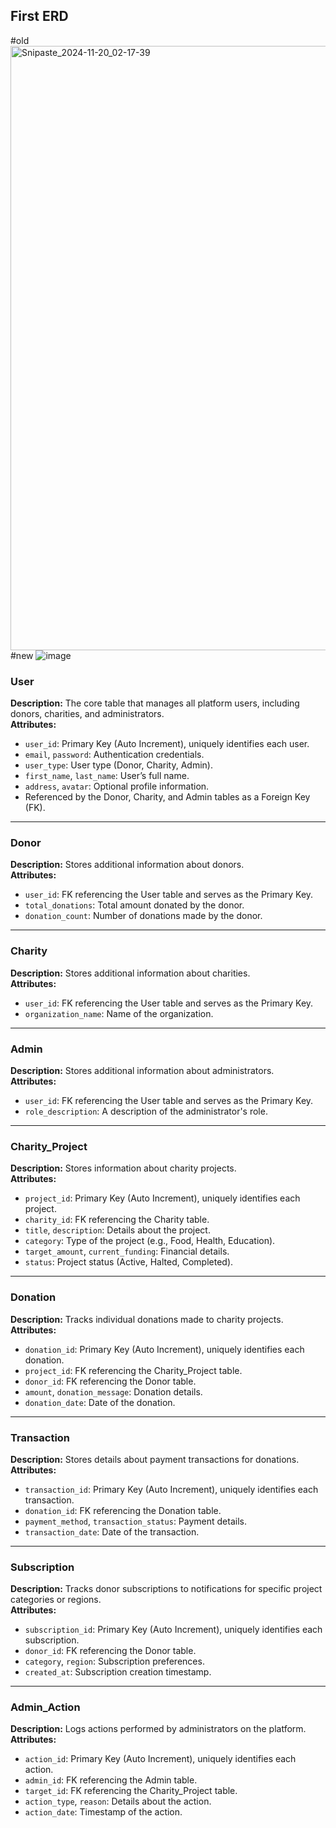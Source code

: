 ## First ERD
#old
<img width="967" alt="Snipaste_2024-11-20_02-17-39" src="https://github.com/user-attachments/assets/92dd9cbf-2a8b-4547-885e-e4883698ed0d">
#new
![image](https://github.com/user-attachments/assets/dbfd911d-3239-48ad-9385-7206580548ab)
### User



**Description:** The core table that manages all platform users, including donors, charities, and administrators.  
**Attributes:**
- `user_id`: Primary Key (Auto Increment), uniquely identifies each user.
- `email`, `password`: Authentication credentials.
- `user_type`: User type (Donor, Charity, Admin).
- `first_name`, `last_name`: User’s full name.
- `address`, `avatar`: Optional profile information.
- Referenced by the Donor, Charity, and Admin tables as a Foreign Key (FK).

---

### Donor

**Description:** Stores additional information about donors.  
**Attributes:**
- `user_id`: FK referencing the User table and serves as the Primary Key.
- `total_donations`: Total amount donated by the donor.
- `donation_count`: Number of donations made by the donor.

---

### Charity

**Description:** Stores additional information about charities.  
**Attributes:**
- `user_id`: FK referencing the User table and serves as the Primary Key.
- `organization_name`: Name of the organization.

---

### Admin

**Description:** Stores additional information about administrators.  
**Attributes:**
- `user_id`: FK referencing the User table and serves as the Primary Key.
- `role_description`: A description of the administrator's role.

---

### Charity_Project

**Description:** Stores information about charity projects.  
**Attributes:**
- `project_id`: Primary Key (Auto Increment), uniquely identifies each project.
- `charity_id`: FK referencing the Charity table.
- `title`, `description`: Details about the project.
- `category`: Type of the project (e.g., Food, Health, Education).
- `target_amount`, `current_funding`: Financial details.
- `status`: Project status (Active, Halted, Completed).

---

### Donation

**Description:** Tracks individual donations made to charity projects.  
**Attributes:**
- `donation_id`: Primary Key (Auto Increment), uniquely identifies each donation.
- `project_id`: FK referencing the Charity_Project table.
- `donor_id`: FK referencing the Donor table.
- `amount`, `donation_message`: Donation details.
- `donation_date`: Date of the donation.

---

### Transaction

**Description:** Stores details about payment transactions for donations.  
**Attributes:**
- `transaction_id`: Primary Key (Auto Increment), uniquely identifies each transaction.
- `donation_id`: FK referencing the Donation table.
- `payment_method`, `transaction_status`: Payment details.
- `transaction_date`: Date of the transaction.

---

### Subscription

**Description:** Tracks donor subscriptions to notifications for specific project categories or regions.  
**Attributes:**
- `subscription_id`: Primary Key (Auto Increment), uniquely identifies each subscription.
- `donor_id`: FK referencing the Donor table.
- `category`, `region`: Subscription preferences.
- `created_at`: Subscription creation timestamp.

---

### Admin_Action

**Description:** Logs actions performed by administrators on the platform.  
**Attributes:**
- `action_id`: Primary Key (Auto Increment), uniquely identifies each action.
- `admin_id`: FK referencing the Admin table.
- `target_id`: FK referencing the Charity_Project table.
- `action_type`, `reason`: Details about the action.
- `action_date`: Timestamp of the action.
